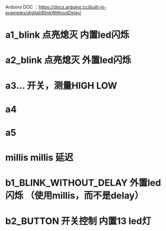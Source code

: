 Arduino DOC ：https://docs.arduino.cc/built-in-examples/digital/BlinkWithoutDelay/

# a1_blink  点亮熄灭  内置led闪烁
# a2_blink 	点亮熄灭  外置led闪烁
# a3...		开关，测量HIGH LOW
# a4 
# a5
# millis	millis 延迟


# b1_BLINK_WITHOUT_DELAY			外置led闪烁 （使用millis，而不是delay）
# b2_BUTTON 						开关控制 内置13 led灯


